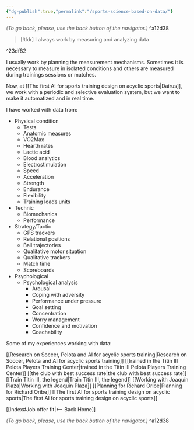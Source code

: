 ```yaml
---
{"dg-publish":true,"permalink":"/sports-science-based-on-data/"}
---
```




<div class="transclusion internal-embed is-loaded"><div class="markdown-embed">




<font color="#595959">*(To go back, please, use the back button of the navigator.)*</font> 
^a12d38



</div></div>


> [!tldr]
> I always work by measuring and analyzing data

^23df82

I usually work by planning the measurement mechanisms. Sometimes it is necessary to measure in isolated conditions and others are measured during trainings sessions or matches.

Now, at [[The first AI for sports training design on acyclic sports\|Dairus]], we work with a periodic and selective evaluation system, but we want to make it automatized and in real time.

I have worked with data from:
- Physical condition
	- Tests
	- Anatomic measures
	- VO2Max
	- Hearth rates
	- Lactic acid
	- Blood analytics
	- Electrostimulation
	- Speed
	- Acceleration
	- Strength
	- Endurance
	- Flexibility
	- Training loads units
- Technic
	- Biomechanics
	- Performance
- Strategy/Tactic
	- GPS trackers
	- Relational positions
	- Ball trajectories
	- Qualitative motor situation
	- Qualitative trackers
	- Match time
	- Scoreboards
- Psychological
	- Psychological analysis
		- Arousal
		- Coping with adversity
		- Performance under pressure
		- Goal setting
		- Concentration
		- Worry management
		- Confidence and motivation
		- Coachability

Some of my experiences working with data:

[[Research on Soccer, Pelota and AI for acyclic sports training\|Research on Soccer, Pelota and AI for acyclic sports training]]
[[trained in the Titin III Pelota Players Training Center\|trained in the Titin III Pelota Players Training Center]]
[[the club with best success rate\|the club with best success rate]]
[[Train Titin III, the legend\|Train Titin III, the legend]]
[[Working with Joaquín Plaza\|Working with Joaquín Plaza]]
[[Planning for Richard Oribe\|Planning for Richard Oribe]]
[[The first AI for sports training design on acyclic sports\|The first AI for sports training design on acyclic sports]]


<div class="transclusion internal-embed is-loaded"><div class="markdown-embed">





[[Index#Job offer fit\|<-- Back Home]]

<div class="transclusion internal-embed is-loaded"><div class="markdown-embed">




<font color="#595959">*(To go back, please, use the back button of the navigator.)*</font> 
^a12d38



</div></div>


</div></div>

